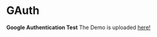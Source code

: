 # GAuth
<b>Google Authentication Test</b> The Demo is uploaded <a href="https://rushabh-wadkar.github.io/GAuth/">here!</a>
